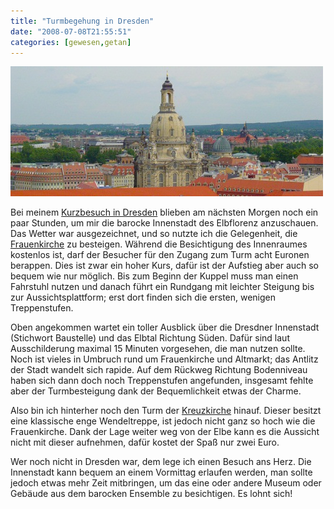 ```yaml
---
title: "Turmbegehung in Dresden"
date: "2008-07-08T21:55:51"
categories: [gewesen,getan]
---
```


![frauenkirche.jpg](frauenkirche.jpg)

Bei meinem [Kurzbesuch in Dresden](/blog/2008/06/29/campusparty-2008/) blieben am nächsten Morgen noch ein paar Stunden, um mir die barocke Innenstadt des Elbflorenz anzuschauen. Das Wetter war ausgezeichnet, und so nutzte ich die Gelegenheit, die [Frauenkirche](http://www.frauenkirche.de/) zu besteigen. Während die Besichtigung des Innenraumes kostenlos ist, darf der Besucher für den Zugang zum Turm acht Euronen berappen. Dies ist zwar ein hoher Kurs, dafür ist der Aufstieg aber auch so bequem wie nur möglich. Bis zum Beginn der Kuppel muss man einen Fahrstuhl nutzen und danach führt ein Rundgang mit leichter Steigung bis zur Aussichtsplattform; erst dort finden sich die ersten, wenigen Treppenstufen.

Oben angekommen wartet ein toller Ausblick über die Dresdner Innenstadt (Stichwort Baustelle) und das Elbtal Richtung Süden. Dafür sind laut Ausschilderung maximal 15 Minuten vorgesehen, die man nutzen sollte. Noch ist vieles in Umbruch rund um Frauenkirche und Altmarkt; das Antlitz der Stadt wandelt sich rapide. Auf dem Rückweg Richtung Bodenniveau haben sich dann doch noch Treppenstufen angefunden, insgesamt fehlte aber der Turmbesteigung dank der Bequemlichkeit etwas der Charme.

Also bin ich hinterher noch den Turm der [Kreuzkirche](http://www.dresdner-kreuzkirche.de/) hinauf. Dieser besitzt eine klassische enge Wendeltreppe, ist jedoch nicht ganz so hoch wie die Frauenkirche. Dank der Lage weiter weg von der Elbe kann es die Aussicht nicht mit dieser aufnehmen, dafür kostet der Spaß nur zwei Euro.

Wer noch nicht in Dresden war, dem lege ich einen Besuch ans Herz. Die Innenstadt kann bequem an einem Vormittag erlaufen werden, man sollte jedoch etwas mehr Zeit mitbringen, um das eine oder andere Museum oder Gebäude aus dem barocken Ensemble zu besichtigen. Es lohnt sich!
